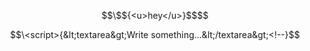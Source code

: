 ```math
\$${<u>hey</u>}$$
```
$$\<script>{&lt;textarea&gt;Write something...&lt;/textarea&gt;<!--}$$
